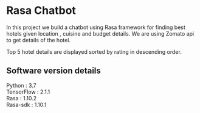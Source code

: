 # Rasa Chatbot

In this project we build a chatbot using Rasa framework for finding best hotels given location , cuisine and budget details.
We are using Zomato api to get details of the hotel.

Top 5 hotel details are displayed sorted by rating in descending order.

## Software version details

Python : 3.7  
TensorFlow : 2.1.1  
Rasa : 1.10.2  
Rasa-sdk : 1.10.1